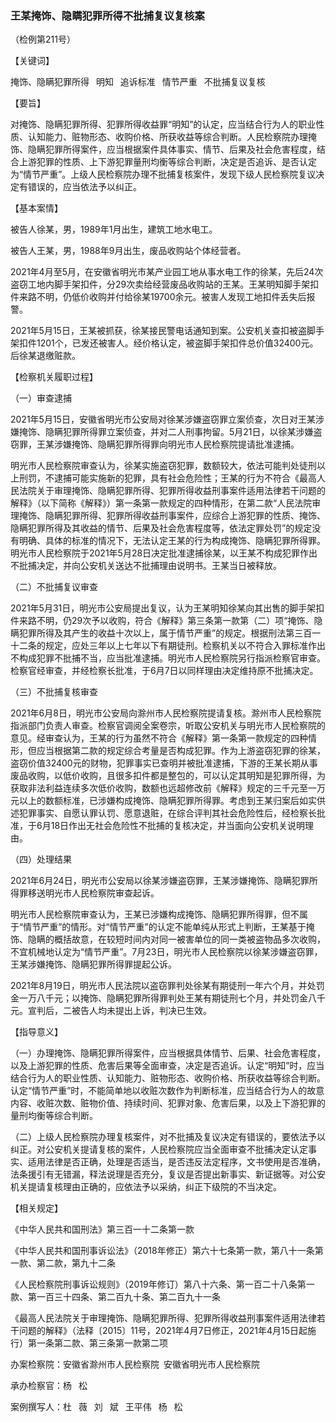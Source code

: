### 王某掩饰、隐瞒犯罪所得不批捕复议复核案

（检例第211号）

【关键词】

掩饰、隐瞒犯罪所得  明知  追诉标准  情节严重  不批捕复议复核

【要旨】

对掩饰、隐瞒犯罪所得、犯罪所得收益罪“明知”的认定，应当结合行为人的职业性质、认知能力、赃物形态、收购价格、所获收益等综合判断。人民检察院办理掩饰、隐瞒犯罪所得案件，应当根据案件具体事实、情节、后果及社会危害程度，结合上游犯罪的性质、上下游犯罪量刑均衡等综合判断，决定是否追诉、是否认定为“情节严重”。上级人民检察院办理不批捕复核案件，发现下级人民检察院复议决定有错误的，应当依法予以纠正。

【基本案情】

被告人徐某，男，1989年1月出生，建筑工地水电工。

被告人王某，男，1988年9月出生，废品收购站个体经营者。

2021年4月至5月，在安徽省明光市某产业园工地从事水电工作的徐某，先后24次盗窃工地内脚手架扣件，分29次卖给经营废品收购站的王某。王某明知脚手架扣件来路不明，仍低价收购并付给徐某19700余元。被害人发现工地扣件丢失后报警。

2021年5月15日，王某被抓获，徐某接民警电话通知到案。公安机关查扣被盗脚手架扣件1201个，已发还被害人。经价格认定，被盗脚手架扣件总价值32400元。后徐某退缴赃款。

【检察机关履职过程】

（一）审查逮捕

2021年5月15日，安徽省明光市公安局对徐某涉嫌盗窃罪立案侦查，次日对王某涉嫌掩饰、隐瞒犯罪所得罪立案侦查，并对二人刑事拘留。5月21日，以徐某涉嫌盗窃罪，王某涉嫌掩饰、隐瞒犯罪所得罪向明光市人民检察院提请批准逮捕。

明光市人民检察院审查认为，徐某实施盗窃犯罪，数额较大，依法可能判处徒刑以上刑罚，不逮捕可能实施新的犯罪，具有社会危险性；王某的行为不符合《最高人民法院关于审理掩饰、隐瞒犯罪所得、犯罪所得收益刑事案件适用法律若干问题的解释》（以下简称《解释》）第一条第一款规定的四种情形，在第二款“人民法院审理掩饰、隐瞒犯罪所得、犯罪所得收益刑事案件，应综合上游犯罪的性质、掩饰、隐瞒犯罪所得及其收益的情节、后果及社会危害程度等，依法定罪处罚”的规定没有明确、具体的标准的情况下，无法认定王某的行为构成掩饰、隐瞒犯罪所得罪。明光市人民检察院于2021年5月28日决定批准逮捕徐某，以王某不构成犯罪作出不批捕决定，并向公安机关送达不批捕理由说明书。王某当日被释放。

（二）不批捕复议审查

2021年5月31日，明光市公安局提出复议，认为王某明知徐某向其出售的脚手架扣件来路不明，仍29次予以收购，符合《解释》第三条第一款第（二）项“掩饰、隐瞒犯罪所得及其产生的收益十次以上，属于情节严重”的规定。根据刑法第三百一十二条的规定，应处三年以上七年以下有期徒刑。检察机关以不符合入罪标准作出不构成犯罪不批捕不当，应当批准逮捕。明光市人民检察院另行指派检察官审查。检察官经审查，并经检察长批准，于6月7日以同样理由决定维持原不批捕决定。

（三）不批捕复核审查

2021年6月8日，明光市公安局向滁州市人民检察院提请复核。滁州市人民检察院指派部门负责人审查。检察官调阅全案卷宗，听取公安机关与明光市人民检察院的意见。经审查认为，王某的行为虽然不符合《解释》第一条第一款规定的四种情形，但应当根据第二款的规定综合考量是否构成犯罪。作为上游盗窃犯罪的徐某，盗窃价值32400元的财物，犯罪事实已查明并被批准逮捕，下游的王某长期从事废品收购，以低价收购，且很多扣件都是整包的，可以认定其明知是犯罪所得，为获取非法利益连续多次低价收购，数额也远超修改前《解释》规定的三千元至一万元以上的数额标准，已涉嫌构成掩饰、隐瞒犯罪所得罪。考虑到王某归案后如实供述犯罪事实、自愿认罪认罚、愿意退赃，在综合评判其社会危险性后，经检察长批准，于6月18日作出无社会危险性不批捕的复核决定，并当面向公安机关说明理由。

（四）处理结果

2021年6月24日，明光市公安局以徐某涉嫌盗窃罪，王某涉嫌掩饰、隐瞒犯罪所得罪移送明光市人民检察院审查起诉。

明光市人民检察院审查认为，王某已涉嫌构成掩饰、隐瞒犯罪所得罪，但不属于“情节严重”的情形。对“情节严重”的认定不能单纯从形式上判断，王某基于掩饰、隐瞒的概括故意，在较短时间内对同一被害单位的同一类被盗物品多次收购，不宜机械地认定为“情节严重”。7月23日，明光市人民检察院以徐某涉嫌盗窃罪，王某涉嫌掩饰、隐瞒犯罪所得罪提起公诉。

2021年8月19日，明光市人民法院以盗窃罪判处徐某有期徒刑一年六个月，并处罚金一万八千元；以掩饰、隐瞒犯罪所得罪判处王某有期徒刑七个月，并处罚金八千元。宣判后，二被告人均未提出上诉，判决已生效。

【指导意义】

（一）办理掩饰、隐瞒犯罪所得案件，应当根据具体情节、后果、社会危害程度，以及上游犯罪的性质、危害后果等全面审查，决定是否追诉。认定“明知”时，应当结合行为人的职业性质、认知能力、赃物形态、收购价格、所获收益等综合判断。认定“情节严重”时，不能简单地以收赃次数作为判断标准，应当结合行为人的故意内容、收赃次数、赃物价值、持续时间、犯罪对象、危害后果，以及上下游犯罪的量刑均衡等综合判断。

（二）上级人民检察院办理复核案件，对不批捕及复议决定有错误的，要依法予以纠正。对公安机关提请复核的案件，人民检察院应当全面审查不批捕决定认定事实、适用法律是否正确，处理是否适当，是否违反法定程序，文书使用是否准确，法条援引有无错漏，释法说理是否充分，复议是否提出新事实、新证据等。对公安机关提请复核理由正确的，应依法予以采纳，纠正下级院的不当决定。

【相关规定】

《中华人民共和国刑法》第三百一十二条第一款

《中华人民共和国刑事诉讼法》（2018年修正）第六十七条第一款，第八十一条第一款、第二款，第九十二条

《人民检察院刑事诉讼规则》（2019年修订）第八十六条、第一百二十八条第一款、第一百三十四条、第二百九十条、第二百九十一条

《最高人民法院关于审理掩饰、隐瞒犯罪所得、犯罪所得收益刑事案件适用法律若干问题的解释》（法释〔2015〕11号，2021年4月7日修正，2021年4月15日起施行）第一条第二款、第三条第一款第二项

办案检察院：安徽省滁州市人民检察院 安徽省明光市人民检察院

承办检察官：杨  松

案例撰写人：杜  薇  刘  斌  王平伟  杨  松